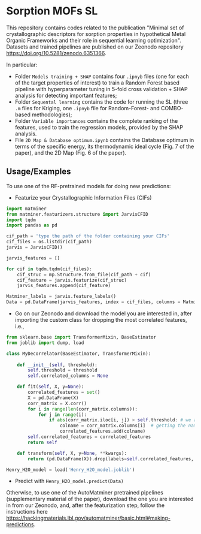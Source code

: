 # Sorption MOFs SL

This repository contains codes related to the publication "Minimal set of crystallographic descriptors for sorption properties in
hypothetical Metal Organic Frameworks and their role in sequential learning
optimization". Datasets and trained pipelines are published on our Zeonodo repository https://doi.org/10.5281/zenodo.6351366. 

In particular:
* Folder ```Models training + SHAP``` contains four ```.ipnyb``` files (one for each of the target properties of interest) to train a Random Forest based pipeline with hyperparameter tuning in 5-fold cross validation + SHAP analysis for detecting important features;
* Folder ```Sequental learning``` contains the code for running the SL (three ```.m``` files for Kriging, one ```.ipnyb``` file for Random-Forest- and COMBO-based methodologies);
* Folder ```Variable importances``` contains the complete ranking of the features, used to train the regression models, provided by the SHAP analysis.
* File ```2D Map & Database optimum.ipynb``` contains the Database optimum in terms of the specific energy, its thermodynamic ideal cycle (Fig. 7 of the paper), and the 2D Map (Fig. 6 of the paper).



## Usage/Examples

To use one of the RF-pretrained models for doing new predictions:

* Featurize your Crystallographic Information Files (CIFs)

```python
import matminer
from matminer.featurizers.structure import JarvisCFID
import tqdm
import pandas as pd

cif_path = 'type the path of the folder containing your CIFs'
cif_files = os.listdir(cif_path) 
jarvis = JarvisCFID()

jarvis_features = []

for cif in tqdm.tqdm(cif_files):
    cif_struc = mp.Structure.from_file(cif_path + cif)
    cif_feature = jarvis.featurize(cif_struc)
    jarvis_features.append(cif_feature)

Matminer_labels = jarvis.feature_labels()
Data = pd.DataFrame(jarvis_features, index = cif_files, columns = Matminer_labels)
```
* Go on our Zeonodo and download the model you are interested in, after importing the custom class for dropping the most correlated features, i.e.,

```python
from sklearn.base import TransformerMixin, BaseEstimator
from joblib import dump, load

class MyDecorrelator(BaseEstimator, TransformerMixin): 
    
    def __init__(self, threshold):
        self.threshold = threshold
        self.correlated_columns = None

    def fit(self, X, y=None):
        correlated_features = set()  
        X = pd.DataFrame(X)
        corr_matrix = X.corr()
        for i in range(len(corr_matrix.columns)):
            for j in range(i):
                if abs(corr_matrix.iloc[i, j]) > self.threshold: # we are interested in absolute coeff value
                    colname = corr_matrix.columns[i]  # getting the name of column
                    correlated_features.add(colname)
        self.correlated_features = correlated_features
        return self

    def transform(self, X, y=None, **kwargs):
        return (pd.DataFrame(X)).drop(labels=self.correlated_features, axis=1)

Henry_H2O_model = load('Henry_H2O_model.joblib')
```

* Predict with ```Henry_H2O_model.predict(Data)```

Otherwise, to use one of the AutoMatminer pretrained pipelines (supplementary material of the paper), download the one you are
interested in from our Zeonodo, and, after the featurization step, follow the instructions here https://hackingmaterials.lbl.gov/automatminer/basic.html#making-predictions.
